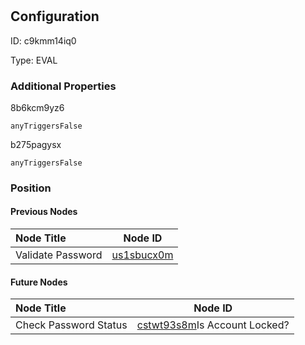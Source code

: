 # 
## Configuration
ID:  c9kmm14iq0

Type: EVAL 







### Additional Properties
8b6kcm9yz6
```string 
anyTriggersFalse
```


b275pagysx
```string 
anyTriggersFalse
```





### Position

#### Previous Nodes
| Node Title | Node ID |
| :------------- | ------------ |
| Validate Password | [us1sbucx0m](./us1sbucx0m.md) | 
 
 #### Future Nodes
| Node Title | Node ID |
| :------------- | ------------ |
| Check Password Status |[cstwt93s8m](./cstwt93s8m.md)Is Account Locked? |[b275pagysx](./b275pagysx.md) | 